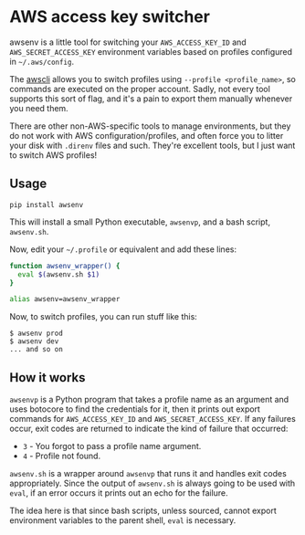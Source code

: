 # AWS access key switcher

awsenv is a little tool for switching your `AWS_ACCESS_KEY_ID` and
`AWS_SECRET_ACCESS_KEY` environment variables based on profiles configured
in `~/.aws/config`.

The [awscli](https://aws.amazon.com/cli/) allows you to switch profiles using
`--profile <profile_name>`, so commands are executed on the proper account.
Sadly, not every tool supports this sort of flag, and it's a pain to export
them manually whenever you need them.

There are other non-AWS-specific tools to manage environments, but they do not
work with AWS configuration/profiles, and often force you to litter your
disk with `.direnv` files and such. They're excellent tools, but I just want
to switch AWS profiles!


## Usage

```
pip install awsenv
```

This will install a small Python executable, `awsenvp`, and a bash script,
`awsenv.sh`.

Now, edit your `~/.profile` or equivalent and add these lines:

```bash
function awsenv_wrapper() {
  eval $(awsenv.sh $1)
}

alias awsenv=awsenv_wrapper
```

Now, to switch profiles, you can run stuff like this:

```
$ awsenv prod
$ awsenv dev
... and so on
```

## How it works

`awsenvp` is a Python program that takes a profile name as an argument and uses
botocore to find the credentials for it, then it prints out export commands
for `AWS_ACCESS_KEY_ID` and `AWS_SECRET_ACCESS_KEY`. If any failures occur,
exit codes are returned to indicate the kind of failure that occurred:

* `3` - You forgot to pass a profile name argument.
* `4` - Profile not found.

`awsenv.sh` is a wrapper around `awsenvp` that runs it and handles exit codes
appropriately. Since the output of `awsenv.sh` is always going to be used with
`eval`, if an error occurs it prints out an echo for the failure.

The idea here is that since bash scripts, unless sourced, cannot export environment
variables to the parent shell, `eval` is necessary.
